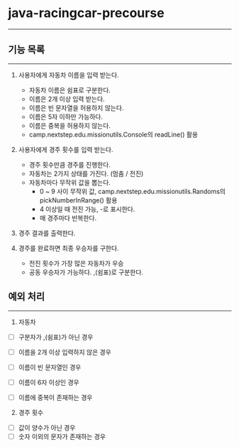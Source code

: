 # java-racingcar-precourse

---

## 기능 목록

---

1. 사용자에게 자동차 이름을 입력 받는다.
   + 자동차 이름은 쉼표로 구분한다.
   + 이름은 2개 이상 입력 받는다. 
   + 이름은 빈 문자열을 허용하지 않는다.
   + 이름은 5자 이하만 가능하다.
   + 이름은 중복을 허용하지 않는다.
   + camp.nextstep.edu.missionutils.Console의 readLine() 활용


2. 사용자에게 경주 횟수를 입력 받는다.
   + 경주 횟수만큼 경주를 진행한다.
   + 자동차는 2가지 상태를 가진다. (멈춤 / 전진)
   + 자동차마다 무작위 값을 뽑는다.
     + 0 ~ 9 사이 무작위 값, camp.nextstep.edu.missionutils.Randoms의 pickNumberInRange() 활용
     + 4 이상일 때 전진 가능, -로 표시한다.
     + 매 경주마다 반복한다.


3. 경주 결과를 출력한다. 


4. 경주를 완료하면 최종 우승자를 구한다.
   + 전진 횟수가 가장 많은 자동차가 우승
   + 공동 우승자가 가능하다. ,(쉼표)로 구분한다.



## 예외 처리

--- 

1. 자동차
- [ ] 구분자가 ,(쉼표)가 아닌 경우
- [ ] 이름을 2개 이상 입력하지 않은 경우
- [ ] 이름이 빈 문자열인 경우
- [ ] 이름이 6자 이상인 경우
- [ ] 이름에 중복이 존재하는 경우


2. 경주 횟수
- [ ] 값이 양수가 아닌 경우
- [ ] 숫자 이외의 문자가 존재하는 경우
